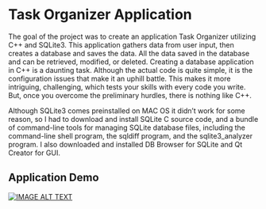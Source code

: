 # Task Organizer Application  
The goal of the project was to create an application Task Organizer utilizing C++ and SQLite3. This application gathers data from user input, then creates a database and saves the data. All the data saved in the database and can be retrieved, modified, or deleted. Creating a database application in C++ is a daunting task. Although the actual code is quite simple, it is the configuration issues that make it an uphill battle. This makes it more intriguing, challenging, which tests your skills with every code you write. But, once you overcome the preliminary hurdles, there is nothing like C++.   

Although SQLite3 comes preinstalled on MAC OS it didn’t work for some reason, so I had to download and install SQLite C source code, and a bundle of command-line tools for managing SQLite database files, including the command-line shell program, the sqldiff program, and the sqlite3_analyzer program. I also downloaded and installed DB Browser for SQLite and Qt Creator for GUI.  

## Application Demo  
[![IMAGE ALT TEXT](http://img.youtube.com/vi/ImVWTNEq0jk/0.jpg)](http://www.youtube.com/watch?v=ImVWTNEq0jk "Task Organizer Application Demo")
